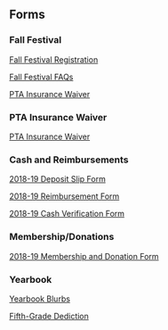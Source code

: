## Forms

### Fall Festival

[Fall Festival Registration](/assets/forms/3K%20Fun%20Run%20Registration.docx)

[Fall Festival FAQs](/assets/forms/3K%20Fact%20Sheet%20Revised.docx)

[PTA Insurance Waiver](/assets/forms/PTA%20Insurance%20Waiver%202018-2019%20(3).doc)

### PTA Insurance Waiver

[PTA Insurance Waiver](/assets/forms/PTA%20Insurance%20Waiver%202018-2019.doc)

### Cash and Reimbursements

[2018-19 Deposit Slip Form](/assets/forms/2018-19%20Deposit%20Form.pdf)

[2018-19 Reimbursement Form](/assets/forms/2018-19%20Reimbursement%20Form.pdf)

[2018-19 Cash Verification Form](/assets/forms/2018-19%20Cash%20Verification%20From.pdf)

### Membership/Donations

[2018-19 Membership and Donation Form](/assets/forms/2018-2019%20Membership%20Form.doc)

### Yearbook

[Yearbook Blurbs](/assets/forms/scratch%20(1).pdf)

[Fifth-Grade Dediction](/assets/forms/5th%20Grade%20Yearbook%20Ads%202017%20(1)%20%20%20%20Dedication%20Blurb.pdf)

